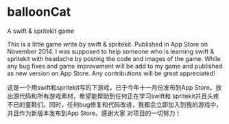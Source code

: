 balloonCat
==========

A swift &amp; spritekit game 

This is a little game write by swift & spritekit. Published in App Store on November 2014. I was supposed to help someone who 
is learning swift & spritekit with headache by posting the code and images of the game. While any bug fixes and game improvement 
will be add to my game and published as new version on App Store. Any contributions will be great appreciated!

这是一个用swift和spritekit写的下游戏，已于今年十一月份发布到App Store。放出源代码和所有游戏素材，希望能帮助到任何正在学习swift和
spritekit并且头疼不已的童鞋们。同时，任何bug修复和代码改进，我都会立即加入到我的游戏中，并且作为新版本发布到App Store。感谢大家
对项目的一切努力！
